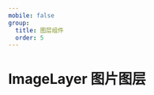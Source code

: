 ```yaml
---
mobile: false
group:
  title: 图层组件
  order: 5
---
```


# ImageLayer 图片图层

<code src="./demo/image-layer/index" compact="true"></code>
